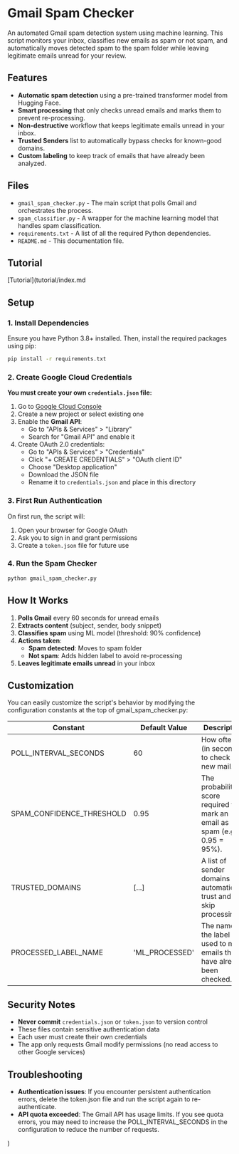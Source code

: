 # Gmail Spam Checker

An automated Gmail spam detection system using machine learning. This script monitors your inbox, classifies new emails as spam or not spam, and automatically moves detected spam to the spam folder while leaving legitimate emails unread for your review.

## Features

-   **Automatic spam detection** using a pre-trained transformer model from Hugging Face.
-   **Smart processing** that only checks unread emails and marks them to prevent re-processing.
-   **Non-destructive** workflow that keeps legitimate emails unread in your inbox.
-   **Trusted Senders** list to automatically bypass checks for known-good domains.
-   **Custom labeling** to keep track of emails that have already been analyzed.

## Files

-   `gmail_spam_checker.py` - The main script that polls Gmail and orchestrates the process.
-   `spam_classifier.py` - A wrapper for the machine learning model that handles spam classification.
-   `requirements.txt` - A list of all the required Python dependencies.
-   `README.md` - This documentation file.

## Tutorial

[Tutorial](tutorial/index.md

## Setup

### 1. Install Dependencies

Ensure you have Python 3.8+ installed. Then, install the required packages using pip:

```bash
pip install -r requirements.txt
```

### 2. Create Google Cloud Credentials

**You must create your own `credentials.json` file:**

1. Go to [Google Cloud Console](https://console.cloud.google.com/)
2. Create a new project or select existing one
3. Enable the **Gmail API**:
   - Go to "APIs & Services" > "Library"
   - Search for "Gmail API" and enable it
4. Create OAuth 2.0 credentials:
   - Go to "APIs & Services" > "Credentials"
   - Click "+ CREATE CREDENTIALS" > "OAuth client ID"
   - Choose "Desktop application"
   - Download the JSON file
   - Rename it to `credentials.json` and place in this directory

### 3. First Run Authentication

On first run, the script will:
1. Open your browser for Google OAuth
2. Ask you to sign in and grant permissions
3. Create a `token.json` file for future use

### 4. Run the Spam Checker

```bash
python gmail_spam_checker.py
```

## How It Works

1. **Polls Gmail** every 60 seconds for unread emails
2. **Extracts content** (subject, sender, body snippet)
3. **Classifies spam** using ML model (threshold: 90% confidence)
4. **Actions taken**:
   - **Spam detected**: Moves to spam folder
   - **Not spam**: Adds hidden label to avoid re-processing
5. **Leaves legitimate emails unread** in your inbox

## Customization

You can easily customize the script's behavior by modifying the configuration constants at the top of gmail_spam_checker.py:

| Constant                    | Default Value    | Description | 
|--------------------------|  -------------------------- | --------------- | 
|POLL_INTERVAL_SECONDS     | 60             | How often (in seconds) to check for new mail.                                      | 
|SPAM_CONFIDENCE_THRESHOLD | 0.95           | The probability score required to mark an email as spam (e.g., 0.95 = 95%).        | 
|TRUSTED_DOMAINS           | [...]          | A list of sender domains to automatically trust and skip processing.               | 
|PROCESSED_LABEL_NAME      | 'ML_PROCESSED' | The name of the label used to mark emails that have already been checked.          |

## Security Notes

- **Never commit** `credentials.json` or `token.json` to version control
- These files contain sensitive authentication data
- Each user must create their own credentials
- The app only requests Gmail modify permissions (no read access to other Google services)

## Troubleshooting

- **Authentication issues**:  If you encounter persistent authentication errors, delete the token.json file and run the script again to re-authenticate.
- **API quota exceeded**: The Gmail API has usage limits. If you see quota errors, you may need to increase the POLL_INTERVAL_SECONDS in the configuration to reduce the number of requests.

)